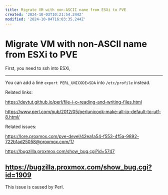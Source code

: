 ```yaml
---
title: Migrate VM with non-ASCII name from ESXi to PVE
created: '2024-10-03T10:21:54.244Z'
modified: '2024-10-04T16:03:35.244Z'
---
```


# Migrate VM with non-ASCII name from ESXi to PVE

First, you need to ssh into ESXi, 


---

You can add a line `export PERL_UNICODE=SDA` into `/etc/profile` instead.

Related links:

https://devtut.github.io/perl/file-i-o-reading-and-writing-files.html

https://www.perl.com/pub/2012/05/perlunicook-make-all-io-default-to-utf-8.html/

Related issues:

https://lore.proxmox.com/pve-devel/42ea1a54-f553-4f5a-9892-722b1ad25058@proxmox.com/T/

https://bugzilla.proxmox.com/show_bug.cgi?id=5747

https://bugzilla.proxmox.com/show_bug.cgi?id=1909
---

This issue is caused by Perl.
